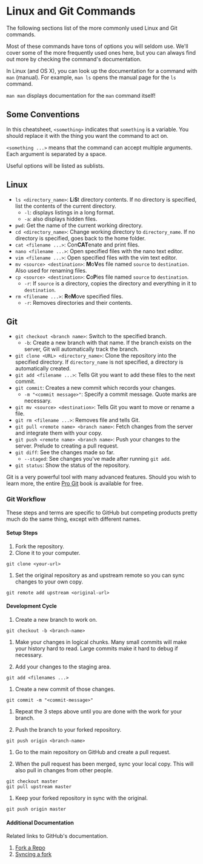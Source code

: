 # Linux and Git Commands

The following sections list of the more commonly used Linux and Git
commands.

Most of these commands have tons of options you will seldom use.
We'll cover some of the more frequently used ones here, but you can always
find out more by checking the command's documentation.

In Linux (and OS X), you can look up the documentation for a command with
`man` (manual).
For example, `man ls` opens the manual page for the `ls` command.

`man man` displays documentation for the `man` command itself!

## Some Conventions

In this cheatsheet, `<something>` indicates that `something` is a variable.
You should replace it with the thing you want the command to act on.

`<something ...>` means that the command can accept multiple arguments.
Each argument is separated by a space.

Useful options will be listed as sublists.

## Linux

* `ls <directory_name>`: **L**i**S**t directory contents.
If no directory is specified, list the contents of the current directory.
  * `-l`: displays listings in a long format.
  * `-a`: also displays hidden files.
* `pwd`: Get the name of the current working directory.
* `cd <directory_name>`: Change working directory to `directory_name`.
If no directory is specified, goes back to the home folder.
* `cat <filename ...>`: Con**CAT**enate and print files.
* `nano <filename ...>`: Open specified files with the nano text editor.
* `vim <filename ...>`: Open specified files with the vim text editor.
* `mv <source> <destination>`: **M**o**V**es file named `source` to `destination`.
  Also used for renaming files.
* `cp <source> <destination>`: **C**o**P**ies file named `source` to `destination`.
  * `-r`: If `source` is a directory, copies the directory and everything in it
  to `destination`.
* `rm <filename ...>`: **R**e**M**ove specified files.
  * `-r`: Removes directories and their contents.


## Git

* `git checkout <branch name>`: Switch to the specified branch.
  * `-b`: Create a new branch with that name.
  If the branch exists on the server, Git will automatically track the branch.
* `git clone <URL> <directory_name>`: Clone the repository into the specified directory.
  If `directory_name` is not specified, a directory is automatically created.
* `git add <filename ...>`: Tells Git you want to add these files to the next commit.
* `git commit`: Creates a new commit which records your changes.
  * `-m "<commit message>"`: Specify a commit message. Quote marks are necessary.
* `git mv <source> <destination>`: Tells Git you want to move or rename a file.
* `git rm <filename ...>`: Removes file and tells Git.
* `git pull <remote name> <branch name>`: Fetch changes from the server and integrate
them with your copy.
* `git push <remote name> <branch name>`: Push your changes to the server.
  Prelude to creating a pull request.
* `git diff`: See the changes made so far.
  * `--staged`: See changes you've made after running `git add`.
* `git status`: Show the status of the repository.

Git is a very powerful tool with many advanced features.
Should you wish to learn more, the entire [Pro Git](https://git-scm.com/book/en/v2)
book is available for free.

### Git Workflow

These steps and terms are specific to GitHub but competing products pretty much
do the same thing, except with different names.

#### Setup Steps

1. Fork the repository.
1. Clone it to your computer.

  `git clone <your-url>`
1. Set the original repository as and upstream remote so you can sync changes to your own copy.

  `git remote add upstream <original-url>`

#### Development Cycle

1. Create a new branch to work on.

  `git checkout -b <branch-name>`

1. Make your changes in logical chunks.
  Many small commits will make your history hard to read.
  Large commits make it hard to debug if necessary.

1. Add your changes to the staging area.

  `git add <filenames ...>`

1. Create a new commit of those changes.

  `git commit -m "<commit-message>"`

1. Repeat the 3 steps above until you are done with the work for your branch.

1. Push the branch to your forked repository.

  `git push origin <branch-name>`

1. Go to the main repository on GitHub and create a pull request.

1. When the pull request has been merged, sync your local copy.
  This will also pull in changes from other people.

  ```
  git checkout master
  git pull upstream master
  ```

1. Keep your forked repository in sync with the original.

  `git push origin master`

#### Additional Documentation

Related links to GitHub's documentation.

1. [Fork a Repo](https://help.github.com/articles/fork-a-repo/)
1. [Syncing a fork](https://help.github.com/articles/syncing-a-fork/)
